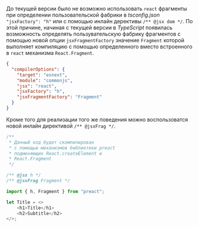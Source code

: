 До текущей версии было не возможно использовать `react` фрагменты при определении пользовательской фабрики в _tsconfig.json_ `"jsxFactory": "h"` или с помощью инлайн дерективы `/** @jsx dom */`. По этой причине, начиная с текущей версии в _TypeScript_ появилась возможность определять пользувательскую фабрику фрагментов с помощью новой опции `jsxFragmentFactory` значение `Fragment` которой выполняет компиляцию с помощью определенного вместо встроенного в `react` механизма `React.Fragment`.
 
`````json
{
  "compilerOptions": {
    "target": "esnext",
    "module": "commonjs",
    "jsx": "react",
    "jsxFactory": "h",
    "jsxFragmentFactory": "Fragment"
  }
}
`````

Кроме того для реализации того же поведения можно воспользоватся новой инлайн директивой `/** @jsxFrag */`.


`````typescript
/**
 * Данный код будет скомпилирован
 * с помощью механизмов библиотеки preact
 * подменяющих React.createElement и
 * React.Fragment
 */

/** @jsx h */
/** @jsxFrag Fragment */

import { h, Fragment } from "preact";

let Title = <>
    <h1>Title</h1>
    <h2>Subtitle</h2>
</>;
`````
